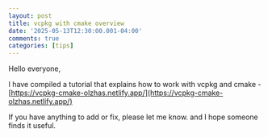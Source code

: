 ```yaml
---
layout: post
title: vcpkg with cmake overview 
date: '2025-05-13T12:30:00.001-04:00'
comments: true
categories: [tips]
---
```


Hello everyone,

I have compiled a tutorial that explains how to work with vcpkg and cmake - [https://vcpkg-cmake-olzhas.netlify.app/](https://vcpkg-cmake-olzhas.netlify.app/)

If you have anything to add or fix, please let me know. and I hope someone finds it useful. 
